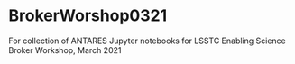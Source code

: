 # BrokerWorshop0321
For collection of ANTARES Jupyter notebooks for LSSTC Enabling Science Broker Workshop, March 2021
